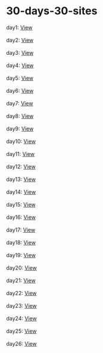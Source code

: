 # 30-days-30-sites



day1: <a href="https://the-livrodjx.github.io/30-days-30-sites/day1/" target="_blank">View</a><br><br>
day2: <a href="https://the-livrodjx.github.io/30-days-30-sites/day2/" target="_blank">View</a><br><br>
day3: <a href="https://the-livrodjx.github.io/30-days-30-sites/day3/" target="_blank">View</a><br><br>
day4: <a href="https://the-livrodjx.github.io/30-days-30-sites/day4/" target="_blank">View</a><br><br>
day5: <a href="https://the-livrodjx.github.io/30-days-30-sites/day5/" target="_blank">View</a><br><br>
day6: <a href="https://the-livrodjx.github.io/30-days-30-sites/day6/" target="_blank">View</a><br><br>
day7: <a href="https://the-livrodjx.github.io/30-days-30-sites/day7/" target="_blank">View</a><br><br>
day8: <a href="https://the-livrodjx.github.io/30-days-30-sites/day8/" target="_blank">View</a><br><br>
day9: <a href="https://the-livrodjx.github.io/30-days-30-sites/day9/" target="_blank">View</a><br><br>
day10: <a href="https://the-livrodjx.github.io/30-days-30-sites/day10/" target="_blank">View</a><br><br>
day11: <a href="https://the-livrodjx.github.io/30-days-30-sites/day11/" target="_blank">View</a><br><br>
day12: <a href="https://the-livrodjx.github.io/30-days-30-sites/day12/" target="_blank">View</a><br><br>
day13: <a href="https://the-livrodjx.github.io/30-days-30-sites/day13/" target="_blank">View</a><br><br>
day14: <a href="https://the-livrodjx.github.io/30-days-30-sites/day14/" target="_blank">View</a><br><br>
day15: <a href="https://the-livrodjx.github.io/30-days-30-sites/day15/" target="_blank">View</a><br><br>
day16: <a href="https://the-livrodjx.github.io/30-days-30-sites/day16/" target="_blank">View</a><br><br>
day17: <a href="https://the-livrodjx.github.io/30-days-30-sites/day17/" target="_blank">View</a><br><br>
day18: <a href="https://the-livrodjx.github.io/30-days-30-sites/day18/" target="_blank">View</a><br><br>
day19: <a href="https://the-livrodjx.github.io/30-days-30-sites/day19/" target="_blank">View</a><br><br>
day20: <a href="https://the-livrodjx.github.io/30-days-30-sites/day20/" target="_blank">View</a><br><br>
day21: <a href="https://the-livrodjx.github.io/30-days-30-sites/day21/" target="_blank">View</a><br><br>
day22: <a href="https://the-livrodjx.github.io/30-days-30-sites/day22/" target="_blank">View</a><br><br>
day23: <a href="https://the-livrodjx.github.io/30-days-30-sites/day23/" target="_blank">View</a><br><br>
day24: <a href="https://the-livrodjx.github.io/30-days-30-sites/day24/" target="_blank">View</a><br><br>
day25: <a href="https://the-livrodjx.github.io/30-days-30-sites/day25/" target="_blank">View</a><br><br>
day26: <a href="https://the-livrodjx.github.io/30-days-30-sites/day26/" target="_blank">View</a><br><br>
